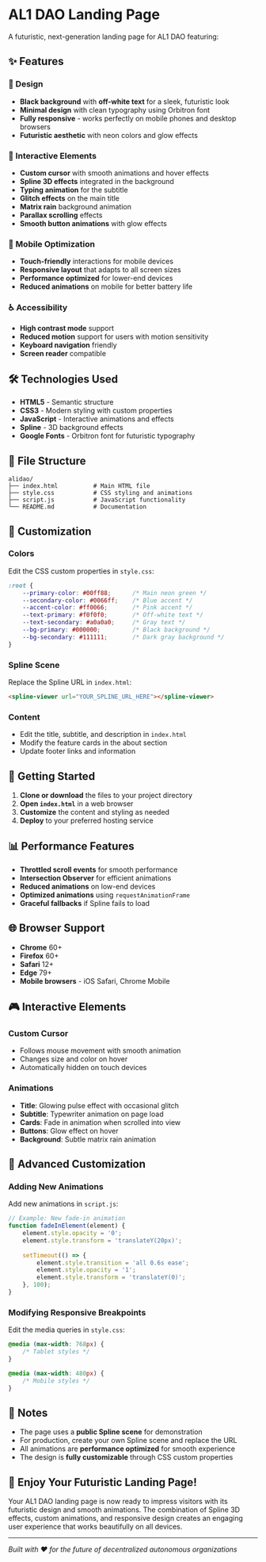 # AL1 DAO Landing Page

<!-- Force deployment: 2025-01-22 18:05 -->

A futuristic, next-generation landing page for AL1 DAO featuring:

## ✨ Features

### 🎨 Design
- **Black background** with **off-white text** for a sleek, futuristic look
- **Minimal design** with clean typography using Orbitron font
- **Fully responsive** - works perfectly on mobile phones and desktop browsers
- **Futuristic aesthetic** with neon colors and glow effects

### 🚀 Interactive Elements
- **Custom cursor** with smooth animations and hover effects
- **Spline 3D effects** integrated in the background
- **Typing animation** for the subtitle
- **Glitch effects** on the main title
- **Matrix rain** background animation
- **Parallax scrolling** effects
- **Smooth button animations** with glow effects

### 📱 Mobile Optimization
- **Touch-friendly** interactions for mobile devices
- **Responsive layout** that adapts to all screen sizes
- **Performance optimized** for lower-end devices
- **Reduced animations** on mobile for better battery life

### ♿ Accessibility
- **High contrast mode** support
- **Reduced motion** support for users with motion sensitivity
- **Keyboard navigation** friendly
- **Screen reader** compatible

## 🛠️ Technologies Used

- **HTML5** - Semantic structure
- **CSS3** - Modern styling with custom properties
- **JavaScript** - Interactive animations and effects
- **Spline** - 3D background effects
- **Google Fonts** - Orbitron font for futuristic typography

## 🎯 File Structure

```
alidao/
├── index.html          # Main HTML file
├── style.css           # CSS styling and animations
├── script.js           # JavaScript functionality
└── README.md           # Documentation
```

## 🔧 Customization

### Colors
Edit the CSS custom properties in `style.css`:

```css
:root {
    --primary-color: #00ff88;      /* Main neon green */
    --secondary-color: #0066ff;    /* Blue accent */
    --accent-color: #ff0066;       /* Pink accent */
    --text-primary: #f0f0f0;       /* Off-white text */
    --text-secondary: #a0a0a0;     /* Gray text */
    --bg-primary: #000000;         /* Black background */
    --bg-secondary: #111111;       /* Dark gray background */
}
```

### Spline Scene
Replace the Spline URL in `index.html`:

```html
<spline-viewer url="YOUR_SPLINE_URL_HERE"></spline-viewer>
```

### Content
- Edit the title, subtitle, and description in `index.html`
- Modify the feature cards in the about section
- Update footer links and information

## 🚀 Getting Started

1. **Clone or download** the files to your project directory
2. **Open `index.html`** in a web browser
3. **Customize** the content and styling as needed
4. **Deploy** to your preferred hosting service

## 📊 Performance Features

- **Throttled scroll events** for smooth performance
- **Intersection Observer** for efficient animations
- **Reduced animations** on low-end devices
- **Optimized animations** using `requestAnimationFrame`
- **Graceful fallbacks** if Spline fails to load

## 🌐 Browser Support

- **Chrome** 60+
- **Firefox** 60+
- **Safari** 12+
- **Edge** 79+
- **Mobile browsers** - iOS Safari, Chrome Mobile

## 🎮 Interactive Elements

### Custom Cursor
- Follows mouse movement with smooth animation
- Changes size and color on hover
- Automatically hidden on touch devices

### Animations
- **Title**: Glowing pulse effect with occasional glitch
- **Subtitle**: Typewriter animation on page load
- **Cards**: Fade in animation when scrolled into view
- **Buttons**: Glow effect on hover
- **Background**: Subtle matrix rain animation

## 🔧 Advanced Customization

### Adding New Animations
Add new animations in `script.js`:

```javascript
// Example: New fade-in animation
function fadeInElement(element) {
    element.style.opacity = '0';
    element.style.transform = 'translateY(20px)';
    
    setTimeout(() => {
        element.style.transition = 'all 0.6s ease';
        element.style.opacity = '1';
        element.style.transform = 'translateY(0)';
    }, 100);
}
```

### Modifying Responsive Breakpoints
Edit the media queries in `style.css`:

```css
@media (max-width: 768px) {
    /* Tablet styles */
}

@media (max-width: 480px) {
    /* Mobile styles */
}
```

## 📝 Notes

- The page uses a **public Spline scene** for demonstration
- For production, create your own Spline scene and replace the URL
- All animations are **performance optimized** for smooth experience
- The design is **fully customizable** through CSS custom properties

## 🎉 Enjoy Your Futuristic Landing Page!

Your AL1 DAO landing page is now ready to impress visitors with its futuristic design and smooth animations. The combination of Spline 3D effects, custom animations, and responsive design creates an engaging user experience that works beautifully on all devices.

---

*Built with ❤️ for the future of decentralized autonomous organizations* 